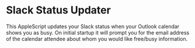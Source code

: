 # Slack Status Updater
This AppleScript updates your Slack status when your Outlook calendar shows you as busy.  On initial startup it will prompt you for the email address of the calendar attendee about whom you would like free/busy information.
